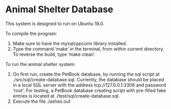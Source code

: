 # Animal Shelter Database

This system is designed to run on Ubuntu 18.0.

To compile the program:
1. Make sure to have the mysqlcppconn library installed.
2. Type the command ‘make’ in the terminal, from within current directory.
    To reverse the build, type ‘make clean’.

To run the animal shelter system:
1. On first run, create the PetBook database, by running the sql script at ./src/sql/create-database.sql. Currently, the database should be placed in a local SQL server with the address tcp://127.0.0.1:3306 and password ‘root’.
For testing, a PetBook database creating script with pre-filled fake entries is located at ./test/sql/create-database.sql.
2. Execute the file ./ashes.out
